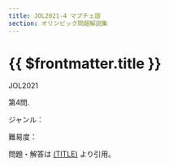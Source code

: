 ```yaml
---
title: JOL2021-4 マプチェ語
section: オリンピック問題解説集
---
```


# {{ $frontmatter.title }}

JOL2021

第4問.

ジャンル：

難易度：

問題・解答は
[(TITLE)]((URL))
より引用。
